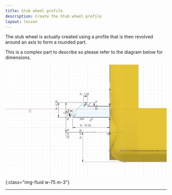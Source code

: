 ```yaml
---
title: Stub wheel profile
description: Create the Stub wheel profile
layout: lesson
---
```


The stub wheel is actually created using a profile that is then revolved around an axis to form a rounded part.

This is a complex part to describe so please refer to the diagram below for dimensions.

![Chassis stub wheel profile Cad Drawing](assets/chassis_stub_wheel_profile.png){:class="img-fluid w-75 m-3"}

---
